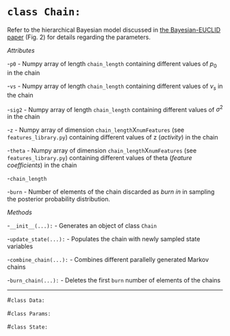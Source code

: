 # `class Chain:`

Refer to the hierarchical Bayesian model discussed in [the Bayesian-EUCLID paper](https://doi.org/10.1016/j.cma.2022.115225) (Fig. 2) for details regarding the parameters.

_Attributes_

-`p0` - Numpy array of length `chain_length` containing different values of $p_0$ in the chain

-`vs` - Numpy array of length `chain_length` containing different values of $\nu_s$ in the chain

-`sig2` - Numpy array of length `chain_length` containing different values of $\sigma^2$ in the chain

-`z` - Numpy array of dimension `chain_length`X`numFeatures` (see `features_library.py`) containing different values of z (_activity_) in the chain

-`theta` - Numpy array of dimension `chain_length`X`numFeatures` (see `features_library.py`) containing different values of theta (_feature coefficients_) in the chain

-`chain_length`

-`burn` - Number of elements of the chain discarded as _burn in_ in sampling the posterior probability distribution.

_Methods_

-`__init__(...):` - Generates an object of class `Chain`

-`update_state(...):` - Populates the chain with newly sampled state variables

-`combine_chain(...):` - Combines different parallelly generated Markov chains

-`burn_chain(...):` - Deletes the first `burn` number of elements of the chains

---

#`class Data:`

#`class Params:`

#`class State:`
